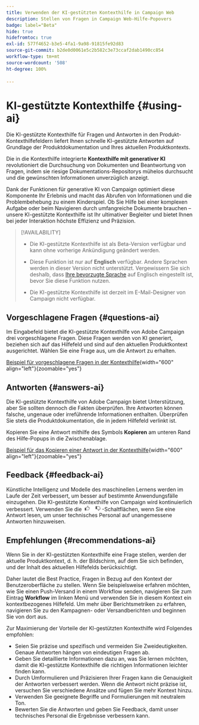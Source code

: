 ```yaml
---
title: Verwenden der KI-gestützten Kontexthilfe in Campaign Web
description: Stellen von Fragen in Campaign Web-Hilfe-Popovers
badge: label="Beta"
hide: true
hidefromtoc: true
exl-id: 577f4652-b3e5-4fa1-9a98-91815fe92d83
source-git-commit: b2de0d0061e5c2b582c3e73ccaf2dab1490cc854
workflow-type: tm+mt
source-wordcount: '508'
ht-degree: 100%

---
```


# KI-gestützte Kontexthilfe {#using-ai}

Die KI-gestützte Kontexthilfe für Fragen und Antworten in den Produkt-Kontexthilfefeldern liefert Ihnen schnelle KI-gestützte Antworten auf Grundlage der Produktdokumentation und Ihres aktuellen Produktkontexts.

Die in die Kontexthilfe integrierte **Kontexthilfe mit generativer KI** revolutioniert die Durchsuchung von Dokumenten und Beantwortung von Fragen, indem sie riesige Dokumentations-Repositorys mühelos durchsucht und die gewünschten Informationen unverzüglich anzeigt.

Dank der Funktionen für generative KI von Campaign optimiert diese Komponente Ihr Erlebnis und macht das Abrufen von Informationen und die Problembehebung zu einem Kinderspiel. Ob Sie Hilfe bei einer komplexen Aufgabe oder beim Navigieren durch umfangreiche Dokumente brauchen – unsere KI-gestützte Kontexthilfe ist Ihr ultimativer Begleiter und bietet Ihnen bei jeder Interaktion höchste Effizienz und Präzision.

<!--
[Animation showing AI-powered contextual help in action](assets/do-not-localize/CH+AI-BETA.gif)-->

>[!AVAILABILITY]
>
>* Die KI-gestützte Kontexthilfe ist als Beta-Version verfügbar und kann ohne vorherige Ankündigung geändert werden.
>
>* Diese Funktion ist nur auf **Englisch** verfügbar. Andere Sprachen werden in dieser Version nicht unterstützt. Vergewissern Sie sich deshalb, dass [Ihre bevorzugte Sprache](connect-to-campaign.md#language-pref) auf Englisch eingestellt ist, bevor Sie diese Funktion nutzen.
>
>* Die KI-gestützte Kontexthilfe ist derzeit im E-Mail-Designer von Campaign nicht verfügbar.

<!--
## Consent {#consent-ai}

Campaign knowledge assistant embedded in the contextual help boxes uses AI. Your use of this capability constitutes consent that the information you provide in your session will be collected, used, disclosed, and retained by Adobe in accordance with the terms of Adobe's Customer Feedback Program. Please do not provide any personal information about yourself or other parties (including your name or contact information) in the knowledge assistant.

## Privacy {#privacy-ai}

Your data is encrypted and private following our standard data protection practices. Learn more about [Adobe Privacy Policies](https://www.adobe.com/privacy/policy.html){target="_blank"}.

The knowledge assistant AI capability does not use your data to train our models. We do not allow any partners or third parties to use your data for training their models or any other purpose.

For information specific to Adobe AI policies in Experience Cloud apps and solutions, refer to [this page](https://business.adobe.com/de/products/sensei/adobe-sensei.html){target="_blank"}.
-->

## Vorgeschlagene Fragen {#questions-ai}

Im Eingabefeld bietet die KI-gestützte Kontexthilfe von Adobe Campaign drei vorgeschlagene Fragen. Diese Fragen werden von KI generiert, beziehen sich auf das Hilfefeld und sind auf den aktuellen Produktkontext ausgerichtet. Wählen Sie eine Frage aus, um die Antwort zu erhalten.

[Beispiel für vorgeschlagene Fragen in der Kontexthilfe](assets/do-not-localize/suggested-questions.png){width="600" align="left"}{zoomable="yes"}

## Antworten {#answers-ai}

Die KI-gestützte Kontexthilfe von Adobe Campaign bietet Unterstützung, aber Sie sollten dennoch die Fakten überprüfen. Ihre Antworten können falsche, ungenaue oder irreführende Informationen enthalten. Überprüfen Sie stets die Produktdokumentation, die in jedem Hilfefeld verlinkt ist.

Kopieren Sie eine Antwort mithilfe des Symbols **Kopieren** am unteren Rand des Hilfe-Popups in die Zwischenablage.

[Beispiel für das Kopieren einer Antwort in der Kontexthilfe](assets/do-not-localize/copy-answer.png){width="600" align="left"}{zoomable="yes"}

## Feedback {#feedback-ai}

Künstliche Intelligenz und Modelle des maschinellen Lernens werden im Laufe der Zeit verbessert, um besser auf bestimmte Anwendungsfälle einzugehen. Die KI-gestützte Kontexthilfe von Campaign wird kontinuierlich verbessert. Verwenden Sie die <img src="assets/do-not-localize/thumb.png" width="10%"/>-Schaltflächen, wenn Sie eine Antwort lesen, um unser technisches Personal auf unangemessene Antworten hinzuweisen.

## Empfehlungen {#recommendations-ai}

Wenn Sie in der KI-gestützten Kontexthilfe eine Frage stellen, werden der aktuelle Produktkontext, d. h. der Bildschirm, auf dem Sie sich befinden, und der Inhalt des aktuellen Hilfefelds berücksichtigt.

Daher lautet die Best Practice, Fragen in Bezug auf den Kontext der Benutzeroberfläche zu stellen. Wenn Sie beispielsweise erfahren möchten, wie Sie einen Push-Versand in einem Workflow senden, navigieren Sie zum Eintrag **Workflow** im linken Menü und verwenden Sie in diesem Kontext ein kontextbezogenes Hilfefeld. Um mehr über Berichtsmetriken zu erfahren, navigieren Sie zu den Kampagnen- oder Versandberichten und beginnen Sie von dort aus.

Zur Maximierung der Vorteile der KI-gestützten Kontexthilfe wird Folgendes empfohlen:

* Seien Sie präzise und spezifisch und vermeiden Sie Zweideutigkeiten. Genaue Antworten hängen von eindeutigen Fragen ab.
* Geben Sie detaillierte Informationen dazu an, was Sie lernen möchten, damit die KI-gestützte Kontexthilfe die richtigen Informationen leichter finden kann.
* Durch Umformulieren und Präzisieren Ihrer Fragen kann die Genauigkeit der Antworten verbessert werden. Wenn die Antwort nicht präzise ist, versuchen Sie verschiedene Ansätze und fügen Sie mehr Kontext hinzu.
* Verwenden Sie geeignete Begriffe und Formulierungen mit neutralem Ton.
* Bewerten Sie die Antworten und geben Sie Feedback, damit unser technisches Personal die Ergebnisse verbessern kann.